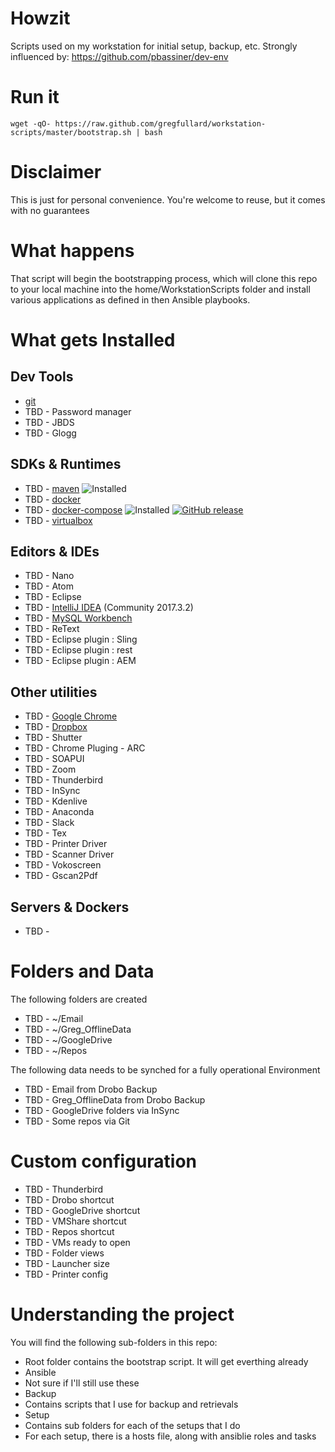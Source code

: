 # Howzit
Scripts used on my workstation for initial setup, backup, etc.
Strongly influenced by: https://github.com/pbassiner/dev-env

# Run it
```shell
wget -qO- https://raw.github.com/gregfullard/workstation-scripts/master/bootstrap.sh | bash
```
# Disclaimer
This is just for personal convenience. You're welcome to reuse, but it comes with no guarantees

# What happens
That script will begin the bootstrapping process, which will clone this repo to your local machine
into the home/WorkstationScripts folder and install various applications as defined in then
Ansible playbooks.

# What gets Installed
## Dev Tools
* [git](https://git-scm.com/)
* TBD - Password manager
* TBD - JBDS
* TBD - Glogg

## SDKs & Runtimes
* TBD - [maven](https://maven.apache.org/) ![Installed](https://img.shields.io/badge/current\-v3.5.2-blue.svg)
* TBD - [docker](https://www.docker.com/)
* TBD - [docker-compose](https://docs.docker.com/compose/) ![Installed](https://img.shields.io/badge/current\-v1.18.0-blue.svg) [![GitHub release](https://img.shields.io/github/release/docker/compose.svg?label=latest)](https://github.com/docker/compose/releases/latest)
* TBD - [virtualbox](https://www.virtualbox.org/)

## Editors & IDEs
* TBD - Nano
* TBD - Atom
* TBD - Eclipse
* TBD - [IntelliJ IDEA](https://www.jetbrains.com/idea/) (Community 2017.3.2)
* TBD - [MySQL Workbench](https://www.mysql.com/products/workbench/)
* TBD - ReText
* TBD - Eclipse plugin : Sling
* TBD - Eclipse plugin : rest
* TBD - Eclipse plugin : AEM

## Other utilities
* TBD - [Google Chrome](https://www.google.com/chrome/browser/desktop/index.html)
* TBD - [Dropbox](https://www.dropbox.com/)
* TBD - Shutter
* TBD - Chrome Pluging - ARC
* TBD - SOAPUI
* TBD - Zoom
* TBD - Thunderbird
* TBD - InSync
* TBD - Kdenlive
* TBD - Anaconda
* TBD - Slack
* TBD - Tex
* TBD - Printer Driver
* TBD - Scanner Driver
* TBD - Vokoscreen
* TBD - Gscan2Pdf

## Servers & Dockers
* TBD -

# Folders and Data
The following folders are created
* TBD - ~/Email
* TBD - ~/Greg_OfflineData
* TBD - ~/GoogleDrive
* TBD - ~/Repos

The following data needs to be synched for a fully operational Environment
* TBD - Email from Drobo Backup
* TBD - Greg_OfflineData from Drobo Backup
* TBD - GoogleDrive folders via InSync
* TBD - Some repos via Git

# Custom configuration
* TBD - Thunderbird
* TBD - Drobo shortcut
* TBD - GoogleDrive shortcut
* TBD - VMShare shortcut
* TBD - Repos shortcut
* TBD - VMs ready to open
* TBD - Folder views
* TBD - Launcher size
* TBD - Printer config

# Understanding the project
You will find the following sub-folders in this repo:
 * Root folder contains the bootstrap script. It will get everthing already
 * Ansible
  * Not sure if I'll still use these
 * Backup
  * Contains scripts that I use for backup and retrievals
 * Setup
  * Contains sub folders for each of the setups that I do
  * For each setup, there is a hosts file, along with ansiblie roles and tasks
